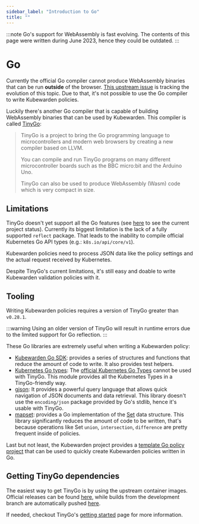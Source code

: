 ```yaml
---
sidebar_label: "Introduction to Go"
title: ""
---
```


:::note
Go's support for WebAssembly is fast evolving. The contents
of this page were written during June 2023, hence they could be outdated.
:::

# Go

Currently the official Go compiler cannot produce WebAssembly binaries
that can be run **outside** of the browser.
[This upstream issue](https://github.com/golang/go/issues/31105) is tracking
the evolution of this topic.
Due to that, it's not possible to use the Go compiler to write Kubewarden policies.

Luckily there's another Go compiler that is capable of building WebAssembly
binaries that can be used by Kubewarden. This compiler is called [TinyGo](https://tinygo.org/):

> TinyGo is a project to bring the Go programming language to microcontrollers
> and modern web browsers by creating a new compiler based on LLVM.
>
> You can compile and run TinyGo programs on many different microcontroller
> boards such as the BBC micro:bit and the Arduino Uno.
>
> TinyGo can also be used to produce WebAssembly (Wasm) code which is very
> compact in size.

## Limitations

TinyGo doesn't yet support all the Go features (see [here](https://tinygo.org/lang-support/)
to see the current project status). Currently its biggest limitation
is the lack of a fully supported `reflect` package. That leads to the inability to compile
official Kubernetes Go API types (e.g.: `k8s.io/api/core/v1`).

Kubewarden policies need to process JSON data like the policy settings and
the actual request received by Kubernetes.

Despite TinyGo's current limitations, it's still easy and doable to write
Kubewarden validation policies with it.

## Tooling

Writing Kubewarden policies requires a version of TinyGo greater than `v0.28.1`.

:::warning
Using an older version of TinyGo will result in runtime errors due to the limited support for Go reflection.
:::

These Go libraries are extremely useful when writing a Kubewarden policy:

- [Kubewarden Go SDK](https://github.com/kubewarden/policy-sdk-go): provides a series of
  structures and functions that reduce the amount of code to write. It also provides test helpers.
- [Kubernetes Go types](https://github.com/kubewarden/k8s-objects): The
  [official Kubernetes Go Types](https://github.com/kubernetes/kubernetes/tree/master/staging/src/k8s.io)
  cannot be used with TinyGo. This module provides all the
  Kubernetes Types in a TinyGo-friendly way.
- [gjson](https://github.com/tidwall/gjson): It provides a powerful query language that allows
  quick navigation of JSON documents and data retrieval. This library doesn't use the
  `encoding/json` package provided by Go's stdlib, hence it's usable with TinyGo.
- [mapset](https://github.com/deckarep/golang-set): provides a Go implementation of the
  [Set](<https://en.wikipedia.org/wiki/Set_(abstract_data_type)>)
  data structure. This library significantly reduces the amount of code to be written,
  that's because operations like Set `union`, `intersection`, `difference` are pretty frequent inside
  of policies.

Last but not least, the Kubewarden project provides a
[template Go policy project](https://github.com/kubewarden/go-policy-template)
that can be used to quickly create Kubewarden policies written in Go.

## Getting TinyGo dependencies

The easiest way to get TinyGo is by using the upstream container images.
Official releases can be found [here](https://hub.docker.com/r/tinygo/tinygo), while
builds from the development branch are automatically pushed
[here](https://hub.docker.com/r/tinygo/tinygo-dev).

If needed, checkout TinyGo's [getting started](https://tinygo.org/getting-started/) page for
more information.
